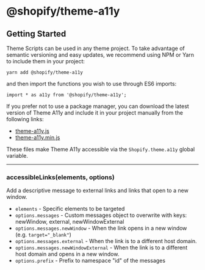 # @shopify/theme-a11y

## Getting Started

Theme Scripts can be used in any theme project. To take advantage of semantic versioning and easy updates, we recommend using NPM or Yarn to include them in your project:

```
yarn add @shopify/theme-a11y
```

and then import the functions you wish to use through ES6 imports:

```
import * as a11y from '@shopify/theme-a11y';
```

If you prefer not to use a package manager, you can download the latest version of Theme A11y and include it in your project manually from the following links:

- [theme-a11y.js](http://unpkg.com/@shopify/theme-a11y@latest/dist/theme-a11y.js)
- [theme-a11y.min.js](http://unpkg.com/@shopify/theme-a11y@latest/dist/theme-a11y.min.js)

These files make Theme A11y accessible via the `Shopify.theme.a11y` global variable.

---

### accessibleLinks(elements, options)

Add a descriptive message to external links and links that open to a new window.

- `elements` - Specific elements to be targeted
- `options.messages` - Custom messages object to overwrite with keys: newWindow, external, newWindowExternal
- `options.messages.newWindow` - When the link opens in a new window (e.g. `target="_blank"`)
- `options.messages.external` - When the link is to a different host domain.
- `options.messages.newWindowExternal` - When the link is to a different host domain and opens in a new window.
- `options.prefix` - Prefix to namespace "id" of the messages
